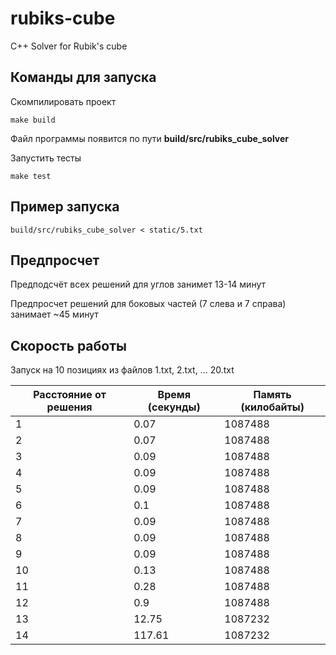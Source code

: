 # rubiks-cube
C++ Solver for Rubik's cube

## Команды для запуска

Скомпилировать проект
```
make build
```
Файл программы появится по пути **build/src/rubiks_cube_solver**

Запустить тесты
```
make test
```

## Пример запуска

```
build/src/rubiks_cube_solver < static/5.txt 
```

## Предпросчет 

Предподсчёт всех решений для углов занимет 13-14 минут

Предпросчет решений для боковых частей (7 слева и 7 справа) занимает ~45 минут

## Скорость работы

Запуск на 10 позициях из файлов 1.txt, 2.txt, ... 20.txt

| Расстояние от решения  | Время (секунды)  | Память (килобайты) |
|------------------------|------------------|--------------------|
| 1                      | 0.07             | 1087488            |
| 2                      | 0.07             | 1087488            |
| 3                      | 0.09             | 1087488            |
| 4                      | 0.09             | 1087488            |
| 5                      | 0.09             | 1087488            |
| 6                      | 0.1              | 1087488            |
| 7                      | 0.09             | 1087488            |
| 8                      | 0.09             | 1087488            |
| 9                      | 0.09             | 1087488            |
| 10                     | 0.13             | 1087488            |
| 11                     | 0.28             | 1087488            |
| 12                     | 0.9              | 1087488            |
| 13                     | 12.75            | 1087232            |
| 14                     | 117.61           | 1087232            |
